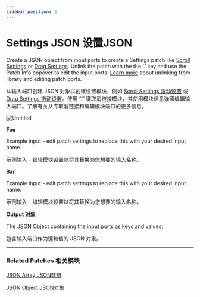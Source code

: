 ```yaml
---
sidebar_position: 2
---
```


# Settings JSON 设置JSON

Create a JSON object from input ports to create a Settings patch like [Scroll Settings](https://www.notion.so/Scroll-Settings-f02d6e63775f43b1a74337b9611b029a) or [Drag Settings](https://www.notion.so/Drag-Settings-d4fd1e22aaa74ce0a0c7426c00c15dad). Unlink the patch with the the ‘.’ key and use the Patch Info popover to edit the input ports. [Learn more](https://origami.design/documentation/workflow/PatchGroups.html) about unlinking from library and editing patch ports.

从输入端口创建 JSON 对象以创建设置模块，例如 [Scroll Settings 滚动设置](https://www.notion.so/Scroll-Settings-f02d6e63775f43b1a74337b9611b029a) 或 [Drag Settings 拖动设置](https://www.notion.so/Drag-Settings-d4fd1e22aaa74ce0a0c7426c00c15dad)。使用 “.” 键取消链接模块，并使用模块信息弹窗编辑输入端口。了解有关从库取消链接和编辑模块端口的更多信息。

![Untitled](https://s3.us-west-2.amazonaws.com/secure.notion-static.com/4ba5ea15-816a-4084-bbfa-eb7ed37991b4/Untitled.png?X-Amz-Algorithm=AWS4-HMAC-SHA256&X-Amz-Content-Sha256=UNSIGNED-PAYLOAD&X-Amz-Credential=AKIAT73L2G45EIPT3X45%2F20220602%2Fus-west-2%2Fs3%2Faws4_request&X-Amz-Date=20220602T164911Z&X-Amz-Expires=86400&X-Amz-Signature=875bdb56c1b12508e3c6f5c28c0499e70145d69c4711f931dcdb6a6ee138671e&X-Amz-SignedHeaders=host&response-content-disposition=filename%20%3D%22Untitled.png%22&x-id=GetObject)

**Foo**

Example input - edit patch settings to replace this with your desired input name.

示例输入 - 编辑模块设置以将其替换为您想要的输入名称。

**Bar**

Example input - edit patch settings to replace this with your desired input name.

示例输入 - 编辑模块设置以将其替换为您想要的输入名称。

**Output 对象**

The JSON Object containing the input ports as keys and values.

包含输入端口作为键和值的 JSON 对象。

------

### Related Patches 相关模块

[JSON Array JSON数组](https://www.notion.so/JSON-Array-JSON-c04f26109f71497c95627e1ad6b7cbed)

[JSON Object JSON对象](https://www.notion.so/JSON-Object-JSON-b1f58ef7035a45b59c4f3fa1ded80e45)
